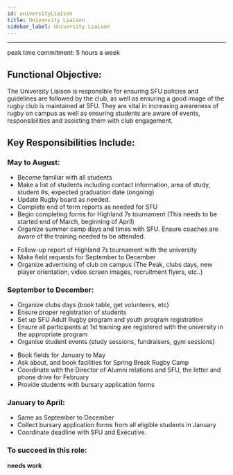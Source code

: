 ```yaml
---
id: universityLiaison
title: University Liaison
sidebar_label: University Liaison
---
```

***
peak time commitment: 5 hours a week

## Functional Objective:
The University Liaison is responsible for ensuring SFU policies and guidelines are followed by the club, as well as ensuring a good image of the rugby club is maintained at SFU. They are vital in increasing awareness of rugby on campus as well as ensuring students are aware of events, responsibilities and assisting them with club engagement.

## Key Responsibilities Include:

### May to August:
- Become familiar with all students
- Make a list of students including contact information, area of study, student #s, expected graduation date (ongoing)
- Update Rugby board as needed.
- Complete end of term reports as needed for SFU
- Begin completing forms for Highland 7s tournament (This needs to be started end of March, beginning of April)
- Organize summer camp days and times with SFU. Ensure coaches are aware of the training needed to be attended. 
<!-- - Book mini rugby days and times for September -->
- Follow-up report of Highland 7s tournament with the university
- Make field requests for September to December
- Organize advertising of club on campus (The Peak, clubs days, new player orientation, video screen images, recruitment flyers, etc..)

### September to December:
- Organize clubs days (book table, get volunteers, etc)
- Ensure proper registration of students
- Set up SFU Adult Rugby program and youth program registration
- Ensure all participants at 1st training are registered with the university in the appropriate program
- Organise student events (study sessions, fundraisers, gym sessions)
<!-- - Prepare end of term reports for SFU -->
- Book fields for January to May
- Ask about, and book facilities for Spring Break Rugby Camp
- Coordinate with the Director of Alumni relations and SFU, the letter and phone drive for February
- Provide students with bursary application forms

### January to April:
- Same as September to December
- Collect bursary application forms from all eligible students in January
- Coordinate deadline with SFU and Executive.

### To succeed in this role:
**needs work**